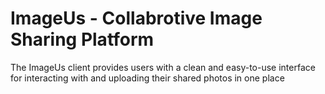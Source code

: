 # ImageUs - Collabrotive Image Sharing Platform

The ImageUs client provides users with a clean and easy-to-use interface for interacting with and uploading their shared photos in one place